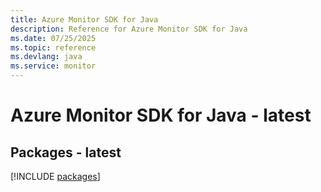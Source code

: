 ```yaml
---
title: Azure Monitor SDK for Java
description: Reference for Azure Monitor SDK for Java
ms.date: 07/25/2025
ms.topic: reference
ms.devlang: java
ms.service: monitor
---
```

# Azure Monitor SDK for Java - latest
## Packages - latest
[!INCLUDE [packages](monitor-index.md)]